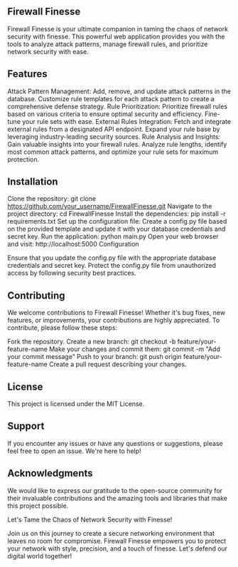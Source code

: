 ## Firewall Finesse ##

Firewall Finesse is your ultimate companion in taming the chaos of network security with finesse. This powerful web application provides you with the tools to analyze attack patterns, manage firewall rules, and prioritize network security with ease.

## Features ##

Attack Pattern Management: Add, remove, and update attack patterns in the database. Customize rule templates for each attack pattern to create a comprehensive defense strategy.
Rule Prioritization: Prioritize firewall rules based on various criteria to ensure optimal security and efficiency. Fine-tune your rule sets with ease.
External Rules Integration: Fetch and integrate external rules from a designated API endpoint. Expand your rule base by leveraging industry-leading security sources.
Rule Analysis and Insights: Gain valuable insights into your firewall rules. Analyze rule lengths, identify most common attack patterns, and optimize your rule sets for maximum protection.

## Installation ##

Clone the repository: git clone https://github.com/your_username/FirewallFinesse.git
Navigate to the project directory: cd FirewallFinesse
Install the dependencies: pip install -r requirements.txt
Set up the configuration file: Create a config.py file based on the provided template and update it with your database credentials and secret key.
Run the application: python main.py
Open your web browser and visit: http://localhost:5000
Configuration

Ensure that you update the config.py file with the appropriate database credentials and secret key. Protect the config.py file from unauthorized access by following security best practices.

## Contributing ##

We welcome contributions to Firewall Finesse! Whether it's bug fixes, new features, or improvements, your contributions are highly appreciated. To contribute, please follow these steps:

Fork the repository.
Create a new branch: git checkout -b feature/your-feature-name
Make your changes and commit them: git commit -m "Add your commit message"
Push to your branch: git push origin feature/your-feature-name
Create a pull request describing your changes.

## License ##

This project is licensed under the MIT License.

## Support ##

If you encounter any issues or have any questions or suggestions, please feel free to open an issue. We're here to help!

## Acknowledgments ##

We would like to express our gratitude to the open-source community for their invaluable contributions and the amazing tools and libraries that make this project possible.

Let's Tame the Chaos of Network Security with Finesse!

Join us on this journey to create a secure networking environment that leaves no room for compromise. Firewall Finesse empowers you to protect your network with style, precision, and a touch of finesse. Let's defend our digital world together!
